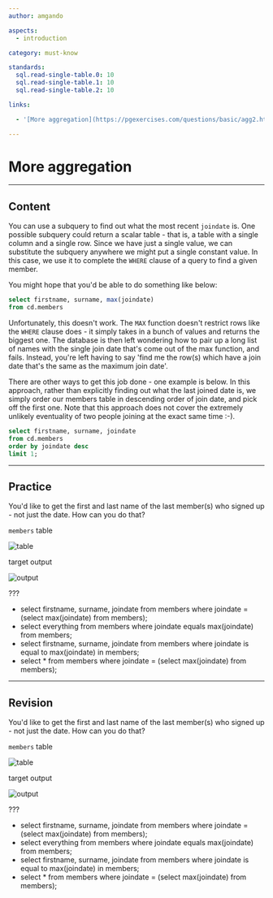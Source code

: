 ```yaml
---
author: amgando

aspects:
  - introduction

category: must-know

standards:
  sql.read-single-table.0: 10
  sql.read-single-table.1: 10
  sql.read-single-table.2: 10

links:

  - '[More aggregation](https://pgexercises.com/questions/basic/agg2.html){documentation}'

---
```


# More aggregation

---
## Content

You can use a subquery to find out what the most recent `joindate` is. One possible subquery could return a scalar table - that is, a table with a single column and a single row. Since we have just a single value, we can substitute the subquery anywhere we might put a single constant value. In this case, we use it to complete the `WHERE` clause of a query to find a given member.

You might hope that you'd be able to do something like below:

```sql
select firstname, surname, max(joindate)
from cd.members
```

Unfortunately, this doesn't work. The `MAX` function doesn't restrict rows like the `WHERE` clause does - it simply takes in a bunch of values and returns the biggest one. The database is then left wondering how to pair up a long list of names with the single join date that's come out of the max function, and fails. Instead, you're left having to say 'find me the row(s) which have a join date that's the same as the maximum join date'.

There are other ways to get this job done - one example is below. In this approach, rather than explicitly finding out what the last joined date is, we simply order our members table in descending order of join date, and pick off the first one. Note that this approach does not cover the extremely unlikely eventuality of two people joining at the exact same time :-).

```sql
select firstname, surname, joindate
from cd.members
order by joindate desc
limit 1;
```

---
## Practice

You'd like to get the first and last name of the last member(s) who signed up - not just the date. How can you do that?

`members` table

![table](https://i.imgur.com/BkIONKX.png)

target output

![output](https://i.imgur.com/XaLWF7C.png)

???

* select firstname, surname, joindate from members where joindate = (select max(joindate) from members);
* select everything from members where joindate equals max(joindate) from members;
* select firstname, surname, joindate from members where joindate is equal to max(joindate) in members;
* select * from members where joindate = (select max(joindate) from members);

---
## Revision

You'd like to get the first and last name of the last member(s) who signed up - not just the date. How can you do that?

`members` table

![table](https://i.imgur.com/BkIONKX.png)

target output

![output](https://i.imgur.com/XaLWF7C.png)

???

* select firstname, surname, joindate from members where joindate = (select max(joindate) from members);
* select everything from members where joindate equals max(joindate) from members;
* select firstname, surname, joindate from members where joindate is equal to max(joindate) in members;
* select * from members where joindate = (select max(joindate) from members);
